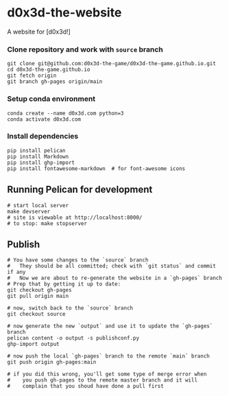 # d0x3d-the-website
A website for [d0x3d!]

### Clone repository and work with `source` branch
    git clone git@github.com:d0x3d-the-game/d0x3d-the-game.github.io.git
    cd d0x3d-the-game.github.io
    git fetch origin
    git branch gh-pages origin/main

### Setup conda environment
	conda create --name d0x3d.com python=3
	conda activate d0x3d.com

### Install dependencies
    pip install pelican
    pip install Markdown
    pip install ghp-import
    pip install fontawesome-markdown  # for font-awesome icons

## Running Pelican for development
    # start local server
    make devserver
    # site is viewable at http://localhost:8000/
    # to stop: make stopserver

## Publish
    # You have some changes to the `source` branch
    #   They should be all committed; check with `git status` and commit if any
    #   Now we are about to re-generate the website in a `gh-pages` branch
    # Prep that by getting it up to date:
    git checkout gh-pages
    git pull origin main

    # now, switch back to the `source` branch
    git checkout source

    # now generate the new `output` and use it to update the `gh-pages` branch
    pelican content -o output -s publishconf.py
    ghp-import output

    # now push the local `gh-pages` branch to the remote `main` branch
    git push origin gh-pages:main

    # if you did this wrong, you'll get some type of merge error when
    #    you push gh-pages to the remote master branch and it will
    #    complain that you shoud have done a pull first

